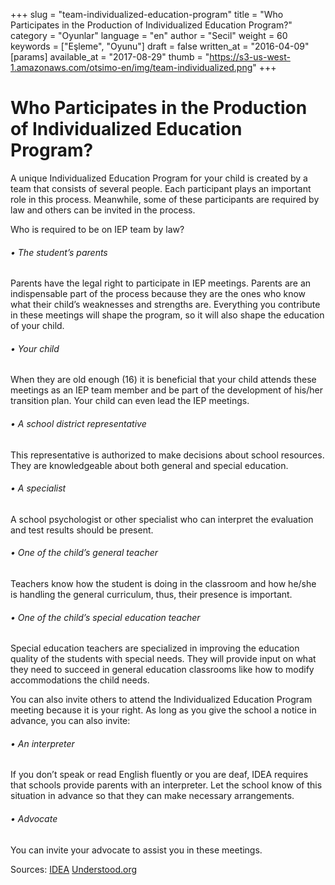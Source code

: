+++
slug = "team-individualized-education-program"
title = "Who Participates in the Production of Individualized Education Program?"
category = "Oyunlar"
language = "en"
author = "Secil"
weight = 60
keywords = ["Eşleme", "Oyunu"]
draft = false
written_at = "2016-04-09"
[params]
available_at = "2017-08-29"
thumb = "https://s3-us-west-1.amazonaws.com/otsimo-en/img/team-individualized.png"
+++


# Who Participates in the Production of Individualized Education Program?

A unique Individualized Education Program for your child is created by a team that consists of several people. Each participant plays an important role in this process. Meanwhile, some of these participants are required by law and others can be invited in the process.


Who is required to be on IEP team by law?

###### • The student’s parents

Parents have the legal right to participate in IEP meetings. Parents are an indispensable part of the process because they are the ones who know what their child’s weaknesses and strengths are. Everything you contribute in these meetings will shape the program, so it will also shape the education of your child.

###### • Your child

When they are old enough (16) it is beneficial that your child attends these meetings as an IEP team member and be part of the development of his/her transition plan. Your child can even lead the IEP meetings.

###### • A school district representative

This representative is authorized to make decisions about school resources. They are knowledgeable about both general and special education.

###### • A specialist

A school psychologist or other specialist who can interpret the evaluation and test results should be present.

###### • One of the child’s general teacher

Teachers know how the student is doing in the classroom and how he/she is handling the general curriculum, thus, their presence is important.

###### • One of the child’s special education teacher

Special education teachers are specialized in improving the education quality of the students with special needs. They will provide input on what they need to succeed in general education classrooms like how to modify accommodations the child needs.

You can also invite others to attend the Individualized Education Program meeting because it is your right. As long as you give the school a notice in advance, you can also invite:

###### • An interpreter

If you don’t speak or read English fluently or you are deaf, IDEA requires that schools provide parents with an interpreter. Let the school know of this situation in advance so that they can make necessary arrangements.

###### • Advocate

You can invite your advocate to assist you in these meetings.

Sources: [IDEA](http://www.nj.gov/education/specialed/idea/reauth/1pagers/iep_team.pdf) [Understood.org](https://www.understood.org/en/school-learning/special-services/ieps/understanding-individualized-education-programs#item1)
